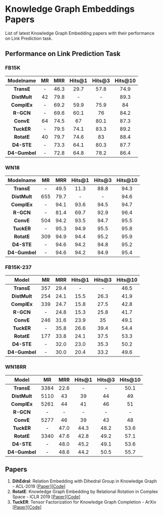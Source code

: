 # Knowledge Graph Embeddings Papers
List of latest Knowledge Graph Embedding papers with their performance on Link Prediction task.

## Performance on Link Prediction Task
### FB15K

| Modelname     |  MR   |  MRR |Hits@1| Hits@3 |Hits@10  |
|:---------:    |:-----:|:----:|:----:|:------:|:-------:|
| **TransE**    |   -   | 46.3 | 29.7 |  57.8  |   74.9  |
|**DistMult**   |   42  | 79.8 |  -   |   -    |   89.3  |
| **ComplEx**   |   -   | 69.2 | 59.9 |  75.9  |    84   |
| **R-GCN**     |   -   | 69.6 | 60.1 |   76   |   84.2  |
| **ConvE**     |   64  | 74.5 |  67  |  80.1  |   87.3  |
| **TuckER**    |   -   | 79.5 | 74.1 |   83.3 |   89.2  |
| **RotatE**    |   40  | 79.7 | 74.6 |   83   |   88.4  |
| **D4-STE**    |   -   | 73.3 | 64.1 |   80.3 |   87.7  |
| **D4-Gumbel** |   -   | 72.8 | 64.8 |   78.2 |   86.4  |

### WN18

| Modelname     |  MR |  MRR |Hits@1| Hits@3 | Hits@10 |
|:---------:    |:---:|:----:|:----:|:------:|:-------:|
| **TransE**    |  -  | 49.5 | 11.3 |  88.8  |   94.3  |
| **DistMult**  | 655 | 79.7 |  -   |   -    |   94.6  |
| **ComplEx**   |  -  | 94.1 | 93.6 |  94.5  |   94.7  |
| **R-GCN**     |  -  | 81.4 | 69.7 |  92.9  |   96.4  |
| **ConvE**     | 504 | 94.2 | 93.5 |  94.7  |   95.5  |
| **TuckER**    |   - | 95.3 | 94.9 |  95.5  |   95.8  |
| **RotatE**    | 309 | 94.9 | 94.4 |  95.2  |   95.9  |
| **D4-STE**    |  -  | 94.6 | 94.2 |  94.8  |   95.2  |
| **D4-Gumbel** |  -  | 94.6 | 94.2 |  94.9  |   95.4  |

### FB15K-237

|   Model       |  MR |  MRR |Hits@1| Hits@3 | Hits@10 |
|:--------:     |:---:|:----:|:----:|:------:|:-------:|
| **TransE**    | 357 | 29.4 |   -  |    -   |   46.5  |
| **DistMult**  | 254 | 24.1 | 15.5 |  26.3  |   41.9  |
| **ComplEx**   | 339 | 24.7 | 15.8 |  27.5  |   42.8  |
| **R-GCN**     |  -  | 24.8 | 15.3 |  25.8  |   41.7  |
| **ConvE**     | 246 | 31.6 | 23.9 |   35   |   49.1  |
| **TuckER**    |   - | 35.8 | 26.6 |  39.4  |   54.4  |
| **RotatE**    | 177 | 33.8 | 24.1 |  37.5  |   53.3  |
| **D4-STE**    |  -  | 32.0 | 23.0 |  35.3  |   50.2  |
| **D4-Gumbel** |  -  | 30.0 | 20.4 |  33.2  |   49.6  |

### WN18RR

|   Model       |  MR  |  MRR |Hits@1| Hits@3 | Hits@10 |
|:--------:     |:----:|:----:|:----:|:------:|:-------:|
| **TransE**    | 3384 | 22.6 |   -  |    -   |   50.1  |
| **DistMult**  | 5110 |  43  |  39  |   44   |    49   |
| **ComplEx**   | 5261 |  44  |  41  |   46   |    51   |
| **R-GCN**     |   -  |   -  |   -  |    -   |    -    |
| **ConvE**     | 5277 |  46  |  39  |   43   |    48   |
| **TuckER**    |   -  | 47.0 | 44.3 |  48.2  |   53.6  |
| **RotatE**    | 3340 | 47.6 | 42.8 |  49.2  |   57.1  |
| **D4-STE**    |   -  | 48.0 | 45.2 |  49.1  |   53.6  |
| **D4-Gumbel** |   -  | 48.6 | 44.2 |  50.5  |   55.7  |


## Papers

  1. **DihEdral**: Relation Embedding with Dihedral Group in Knowledge Graph - ACL-2019 [[Paper](https://arxiv.org/pdf/1906.00687.pdf)][[Code]()]
  2. **RotatE**: Knowledge Graph Embedding by Relational Rotation in Complex Space - ICLR 2019 [[Paper](https://openreview.net/forum?id=HkgEQnRqYQ)][[Code](https://github.com/DeepGraphLearning/KnowledgeGraphEmbedding)]
  3. **TuckER**: Tensor Factorization for Knowledge Graph Completion - ArXiv [[Paper](https://arxiv.org/pdf/1901.09590.pdf)][[Code](https://github.com/ibalazevic/TuckER)]
